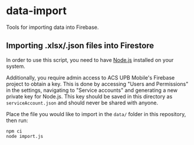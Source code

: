 # data-import
Tools for importing data into Firebase.

## Importing .xlsx/.json files into Firestore

In order to use this script, you need to have [Node.js](https://nodejs.org/en/) installed on your system.

Additionally, you require admin access to ACS UPB Mobile's Firebase project to obtain a
key. This is done by accessing "Users and Permissions" in the settings, navigating to "Service
accounts" and generating a new private key for Node.js. This key should be saved in this directory
as `serviceAccount.json` and should never be shared with anyone.

Place the file you would like to import in the `data/` folder in this repository, then run:

```
npm ci
node import.js
```
